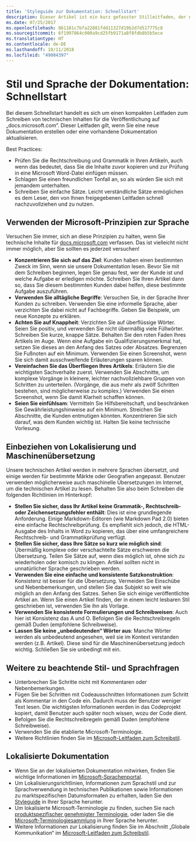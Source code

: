 ```yaml
---
title: 'Styleguide zur Dokumentation: Schnellstart'
description: Dieser Artikel ist ein kurz gefasster Stilleitfaden, der nur die wichtigsten Themen für den Einstieg in die Mitwirkung an docs.microsoft.com enthält.
ms.date: 07/25/2017
ms.openlocfilehash: 861181c7bfa22881fdd11327d19b2d7d517775c8
ms.sourcegitcommit: 6f1997864c000a9cd25fb9171a8f8fdb8b5b5ece
ms.translationtype: HT
ms.contentlocale: de-DE
ms.lasthandoff: 10/11/2018
ms.locfileid: "49084397"
---
```

# <a name="docs-style-and-voice-quick-start"></a>Stil und Sprache der Dokumentation: Schnellstart

Bei diesem Schnellstart handelt es sich um einen kompakten Leitfaden zum Schreiben von technischen Inhalten für die Veröffentlichung auf „docs.microsoft.com“. Dieser Leitfaden gilt, wenn Sie eine neue Dokumentation erstellen oder eine vorhandene Dokumentation aktualisieren.

Best Practices:

- Prüfen Sie die Rechtschreibung und Grammatik in Ihren Artikeln, auch wenn das bedeutet, dass Sie die Inhalte zuvor kopieren und zur Prüfung in eine Microsoft Word-Datei einfügen müssen.
- Schlagen Sie einen freundlichen Tonfall an, so als würden Sie sich mit jemandem unterhalten.
- Schreiben Sie einfache Sätze. Leicht verständliche Sätze ermöglichen es dem Leser, den von Ihnen freigegebenen Leitfaden schnell nachzuvollziehen und zu nutzen.

## <a name="use-the-microsoft-voice-principles"></a>Verwenden der Microsoft-Prinzipien zur Sprache

Versuchen Sie immer, sich an diese Prinzipien zu halten, wenn Sie technische Inhalte für [docs.microsoft.com](https://docs.microsoft.com) verfassen. Das ist vielleicht nicht immer möglich, aber Sie sollten es jederzeit versuchen!

- **Konzentrieren Sie sich auf das Ziel**: Kunden haben einen bestimmten Zweck im Sinn, wenn sie unsere Dokumentation lesen. Bevor Sie mit dem Schreiben beginnen, legen Sie genau fest, wer der Kunde ist und welche Aufgabe er erledigen möchte. Schreiben Sie Ihren Artikel dann so, dass Sie diesem bestimmten Kunden dabei helfen, diese bestimmte Aufgabe auszuführen.
- **Verwenden Sie alltägliche Begriffe**: Versuchen Sie, in der Sprache Ihrer Kunden zu schreiben. Verwenden Sie eine informelle Sprache, aber verzichten Sie dabei nicht auf Fachbegriffe. Geben Sie Beispiele, um neue Konzepte zu erklären.
- **Achten Sie auf Knappheit**: Verzichten Sie auf überflüssige Wörter. Seien Sie positiv, und verwenden Sie nicht übermäßig viele Füllwörter. Schreiben Sie kurze, knappe Sätze. Behalten Sie den roten Faden Ihres Artikels im Auge. Wenn eine Aufgabe ein Qualifizierungsmerkmal hat, setzen Sie dieses an den Anfang des Satzes oder Absatzes. Begrenzen Sie Fußnoten auf ein Minimum. Verwenden Sie einen Screenshot, wenn Sie sich damit ausschweifende Erläuterungen sparen können.
- **Vereinfachen Sie das Überfliegen Ihres Artikels**: Erläutern Sie die wichtigsten Sachverhalte zuerst. Verwenden Sie Abschnitte, um komplexe Vorgänge in kleinere, leichter nachvollziehbare Gruppen von Schritten zu unterteilen. (Vorgänge, die aus mehr als zwölf Schritten bestehen, sind möglicherweise zu komplex.) Verwenden Sie einen Screenshot, wenn Sie damit Klarheit schaffen können.
- **Seien Sie einfühlsam**: Vermitteln Sie Hilfsbereitschaft, und beschränken Sie Gewährleistungshinweise auf ein Minimum. Streichen Sie Abschnitte, die Kunden entmutigen könnten. Konzentrieren Sie sich darauf, was dem Kunden wichtig ist. Halten Sie keine technische Vorlesung.

## <a name="consider-localization-and-machine-translation"></a>Einbeziehen von Lokalisierung und Maschinenübersetzung

Unsere technischen Artikel werden in mehrere Sprachen übersetzt, und einige werden für bestimmte Märkte oder Geografien angepasst. Benutzer verwenden möglicherweise auch maschinelle Übersetzungen im Internet, um die technischen Artikel zu lesen. Behalten Sie also beim Schreiben die folgenden Richtlinien im Hinterkopf:

- **Stellen Sie sicher, dass Ihr Artikel keine Grammatik-, Rechtschreib- oder Zeichensetzungsfehler enthält**: Dies ist eine grundlegende Anforderung. Einige Markdown-Editoren (wie Markdown Pad 2.0) bieten eine einfache Rechtschreibprüfung. Es empfiehlt sich jedoch, die HTML-Ausgabe des Inhalts in Word zu kopieren, das über eine umfangreichere Rechtschreib- und Grammatikprüfung verfügt.
- **Stellen Sie sicher, dass Ihre Sätze so kurz wie möglich sind**: Übermäßig komplexe oder verschachtelte Sätze erschweren die Übersetzung. Teilen Sie Sätze auf, wenn dies möglich ist, ohne sich zu wiederholen oder komisch zu klingen. Artikel sollten nicht in unnatürlicher Sprache geschrieben werden.
- **Verwenden Sie eine einfache und konsistente Satzkonstruktion**: Konsistenz ist besser für die Übersetzung. Vermeiden Sie Einschübe und Nebenbemerkungen, und stellen Sie das Subjekt so weit wie möglich an den Anfang des Satzes. Sehen Sie sich einige veröffentlichte Artikel an. Wenn Sie einen Artikel finden, der in einem leicht lesbaren Stil geschrieben ist, verwenden Sie ihn als Vorlage.
- **Verwenden Sie konsistente Formulierungen und Schreibweisen**: Auch hier ist Konsistenz das A und O. Befolgen Sie die Rechtschreibregeln gemäß Duden (empfohlene Schreibweise).
- **Lassen Sie keine „unbedeutenden“ Wörter aus**: Manche Wörter werden als unbedeutend angesehen, weil sie im Kontext verstanden werden (z.B. Artikel). Diese sind für die Maschinenübersetzung jedoch wichtig. Schließen Sie sie unbedingt mit ein.

## <a name="other-style-and-voice-issues-to-watch-for"></a>Weitere zu beachtende Stil- und Sprachfragen

- Unterbrechen Sie Schritte nicht mit Kommentaren oder Nebenbemerkungen.
- Fügen Sie bei Schritten mit Codeausschnitten Informationen zum Schritt als Kommentar in den Code ein. Dadurch muss der Benutzer weniger Text lesen. Die wichtigsten Informationen werden in das Codeprojekt kopiert, damit Benutzer auch später noch wissen, wozu der Code dient.
- Befolgen Sie die Rechtschreibregeln gemäß Duden (empfohlene Schreibweise).
- Verwenden Sie die etablierte Microsoft-Terminologie.
- Weitere Richtlinien finden Sie im [Microsoft-Leitfaden zum Schreibstil](https://docs.microsoft.com/style-guide/welcome).

## <a name="localized-documentation"></a>Lokalisierte Dokumentation

- Wenn Sie an der lokalisierten Dokumentation mitwirken, finden Sie wichtige Informationen im [Microsoft-Sprachenportal](https://www.microsoft.com/Language/Default.aspx).
- Um Lokalisierungsrichtlinien, Informationen zum Sprachstil und zur Sprachverwendung in technischen Publikationen sowie Informationen zu marktspezifischen Datumsformaten zu erhalten, laden Sie den [Styleguide](https://www.microsoft.com/Language/StyleGuides) in Ihrer Sprache herunter.
- Um lokalisierte Microsoft-Terminologie zu finden, suchen Sie nach [produktspezifischer genehmigter Terminologie](https://www.microsoft.com/Language/Default.aspx), oder laden Sie die [Microsoft-Terminologiesammlung](https://www.microsoft.com/Language/Terminology.aspx) in Ihrer Sprache herunter.
- Weitere Informationen zur Lokalisierung finden Sie im Abschnitt „Globale Kommunikation“ im [Microsoft-Leitfaden zum Schreibstil](https://docs.microsoft.com/style-guide/global-communications).
